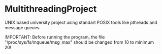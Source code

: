 # MultithreadingProject

UNIX based university project using standart POSIX tools like pthreads and message queues

IMPORTANT: Before running the program, the file "/proc/sys/fs/mqueue/msg_max" should be changed from 10 to minimum 20!
